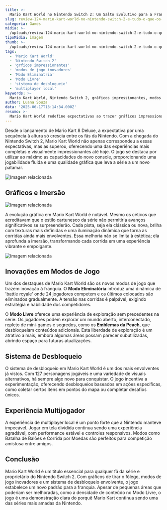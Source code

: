 ```yaml
---
title: >-
  Mario Kart World no Nintendo Switch 2: Um Salto Evolutivo para a Franquia
slug: review-124-mario-kart-world-no-nintendo-switch-2-e-tudo-o-que-os-fas-sonharam-e-mais-um-pouco
categoria: Games
midia: >-
  /uploads/review-124-mario-kart-world-no-nintendo-switch-2-e-tudo-o-que-os-fas-sonharam-e-mais-um-pouco-thumb.webp
tipoMidia: imagem
thumb: >-
  /uploads/review-124-mario-kart-world-no-nintendo-switch-2-e-tudo-o-que-os-fas-sonharam-e-mais-um-pouco-thumb.webp
tags:
  - 'Mario Kart World'
  - 'Nintendo Switch 2'
  - 'grficos impressionantes'
  - 'modos de jogo inovadores'
  - 'Modo Eliminatria'
  - 'Modo Livre'
  - 'sistema de desbloqueio'
  - 'multiplayer local'
keywords: >-
  Mario Kart World, Nintendo Switch 2, gráficos impressionantes, modos de jogo inovadores, Modo Eliminatória, Modo Livre, sistema de desbloqueio, multiplayer local
author: Luana Souza
data: '2025-06-17T13:14:34.000Z'
resumo: >-
  Mario Kart World redefine expectativas ao trazer gráficos impressionantes e modos de jogo inovadores no Nintendo Switch 2. Descubra como esta nova edição cativa jogadores antigos e novos com sua experiência imersiva.
---
```


Desde o lançamento de Mario Kart 8 Deluxe, a expectativa por uma sequência à altura só crescia entre os fãs da Nintendo. Com a chegada do Nintendo Switch 2, Mario Kart World não apenas correspondeu a essas expectativas, mas as superou, oferecendo uma das experiências mais completas e visualmente impressionantes até hoje. O jogo se destaca por utilizar ao máximo as capacidades do novo console, proporcionando uma jogabilidade fluida e uma qualidade gráfica que leva a série a um novo patamar.

![Imagem relacionada](/uploads/review-124-mario-kart-world-no-nintendo-switch-2-e-tudo-o-que-os-fas-sonharam-e-mais-um-pouco-0.jpg)

## Gráficos e Imersão

![Imagem relacionada](/uploads/review-124-mario-kart-world-no-nintendo-switch-2-e-tudo-o-que-os-fas-sonharam-e-mais-um-pouco-1.webp)

A evolução gráfica em Mario Kart World é notável. Mesmo os céticos que acreditavam que o estilo cartunesco da série não permitiria avanços significativos se surpreenderão. Cada pista, seja ela clássica ou nova, brilha com texturas mais definidas e uma iluminação dinâmica que torna as corridas ainda mais envolventes. Essa melhoria não se limita à estética; ela aprofunda a imersão, transformando cada corrida em uma experiência vibrante e empolgante.

![Imagem relacionada](/uploads/review-124-mario-kart-world-no-nintendo-switch-2-e-tudo-o-que-os-fas-sonharam-e-mais-um-pouco-2.webp)

## Inovações em Modos de Jogo

Um dos destaques de Mario Kart World são os novos modos de jogo que trazem inovação à franquia. O **Modo Eliminatória** introduz uma dinâmica de 'battle royale' onde 24 jogadores competem e os últimos colocados são eliminados gradualmente. A tensão nas corridas é palpável, exigindo estratégia e habilidade dos competidores.

O **Modo Livre** oferece uma experiência de exploração sem precedentes na série. Os jogadores podem explorar um mundo aberto, interconectado, repleto de mini-games e segredos, como os **Emblemas da Peach**, que desbloqueiam conteúdos adicionais. Esta liberdade de exploração é um atrativo a mais, embora algumas áreas possam parecer subutilizadas, abrindo espaço para futuras atualizações.

## Sistema de Desbloqueio

O sistema de desbloqueio em Mario Kart World é um dos mais envolventes já vistos. Com 127 personagens jogáveis e uma variedade de visuais alternativos, há sempre algo novo para conquistar. O jogo incentiva a experimentação, oferecendo desbloqueios baseados em ações específicas, como coletar certos itens em pontos do mapa ou completar desafios únicos.

## Experiência Multijogador

A experiência de multiplayer local é um ponto forte que a Nintendo manteve impecável. Jogar em tela dividida continua sendo uma experiência agradável, com performance estável e controles responsivos. Modos como Batalha de Balões e Corrida por Moedas são perfeitos para competição amistosa entre amigos.

## Conclusão

Mario Kart World é um título essencial para qualquer fã da série e proprietário do Nintendo Switch 2. Com gráficos de tirar o fôlego, modos de jogo inovadores e um sistema de desbloqueio envolvente, o jogo estabelece um novo padrão para a franquia. Apesar de pequenas áreas que poderiam ser melhoradas, como a densidade de conteúdo no Modo Livre, o jogo é uma demonstração clara do porquê Mario Kart continua sendo uma das séries mais amadas da Nintendo.